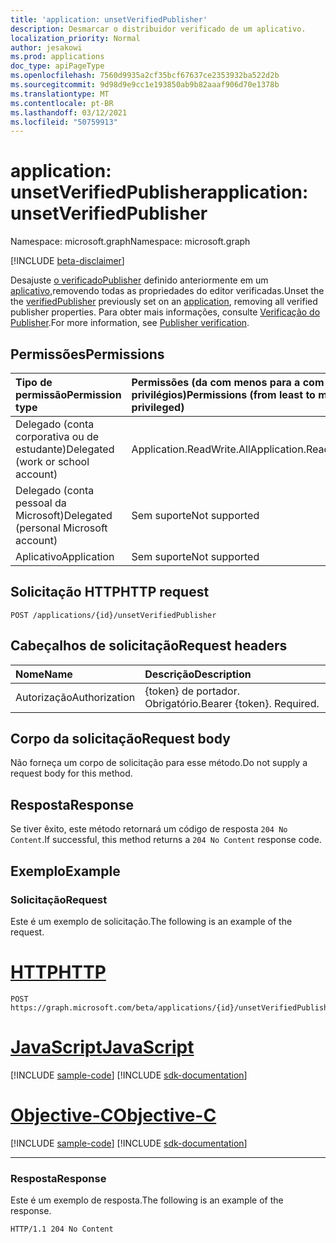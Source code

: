 ```yaml
---
title: 'application: unsetVerifiedPublisher'
description: Desmarcar o distribuidor verificado de um aplicativo.
localization_priority: Normal
author: jesakowi
ms.prod: applications
doc_type: apiPageType
ms.openlocfilehash: 7560d9935a2cf35bcf67637ce2353932ba522d2b
ms.sourcegitcommit: 9d98d9e9cc1e193850ab9b82aaaf906d70e1378b
ms.translationtype: MT
ms.contentlocale: pt-BR
ms.lasthandoff: 03/12/2021
ms.locfileid: "50759913"
---
```

# <a name="application-unsetverifiedpublisher"></a><span data-ttu-id="50474-103">application: unsetVerifiedPublisher</span><span class="sxs-lookup"><span data-stu-id="50474-103">application: unsetVerifiedPublisher</span></span>

<span data-ttu-id="50474-104">Namespace: microsoft.graph</span><span class="sxs-lookup"><span data-stu-id="50474-104">Namespace: microsoft.graph</span></span>

[!INCLUDE [beta-disclaimer](../../includes/beta-disclaimer.md)]

<span data-ttu-id="50474-105">Desajuste [o verificadoPublisher](../resources/verifiedPublisher.md) definido anteriormente em um [aplicativo,](../resources/application.md)removendo todas as propriedades do editor verificadas.</span><span class="sxs-lookup"><span data-stu-id="50474-105">Unset the the [verifiedPublisher](../resources/verifiedPublisher.md) previously set on an [application](../resources/application.md), removing all verified publisher properties.</span></span> <span data-ttu-id="50474-106">Para obter mais informações, consulte [Verificação do Publisher](/azure/active-directory/develop/publisher-verification-overview).</span><span class="sxs-lookup"><span data-stu-id="50474-106">For more information, see [Publisher verification](/azure/active-directory/develop/publisher-verification-overview).</span></span>

## <a name="permissions"></a><span data-ttu-id="50474-107">Permissões</span><span class="sxs-lookup"><span data-stu-id="50474-107">Permissions</span></span>

|<span data-ttu-id="50474-108">Tipo de permissão</span><span class="sxs-lookup"><span data-stu-id="50474-108">Permission type</span></span>      | <span data-ttu-id="50474-109">Permissões (da com menos para a com mais privilégios)</span><span class="sxs-lookup"><span data-stu-id="50474-109">Permissions (from least to most privileged)</span></span>              |
|:--------------------|:---------------------------------------------------------|
|<span data-ttu-id="50474-110">Delegado (conta corporativa ou de estudante)</span><span class="sxs-lookup"><span data-stu-id="50474-110">Delegated (work or school account)</span></span> | <span data-ttu-id="50474-111">Application.ReadWrite.All</span><span class="sxs-lookup"><span data-stu-id="50474-111">Application.ReadWrite.All</span></span> |
|<span data-ttu-id="50474-112">Delegado (conta pessoal da Microsoft)</span><span class="sxs-lookup"><span data-stu-id="50474-112">Delegated (personal Microsoft account)</span></span> | <span data-ttu-id="50474-113">Sem suporte</span><span class="sxs-lookup"><span data-stu-id="50474-113">Not supported</span></span> |
|<span data-ttu-id="50474-114">Aplicativo</span><span class="sxs-lookup"><span data-stu-id="50474-114">Application</span></span> | <span data-ttu-id="50474-115">Sem suporte</span><span class="sxs-lookup"><span data-stu-id="50474-115">Not supported</span></span> |

## <a name="http-request"></a><span data-ttu-id="50474-116">Solicitação HTTP</span><span class="sxs-lookup"><span data-stu-id="50474-116">HTTP request</span></span>

<!-- { "blockType": "ignored" } -->

```http
POST /applications/{id}/unsetVerifiedPublisher
```

## <a name="request-headers"></a><span data-ttu-id="50474-117">Cabeçalhos de solicitação</span><span class="sxs-lookup"><span data-stu-id="50474-117">Request headers</span></span>

| <span data-ttu-id="50474-118">Nome</span><span class="sxs-lookup"><span data-stu-id="50474-118">Name</span></span>           | <span data-ttu-id="50474-119">Descrição</span><span class="sxs-lookup"><span data-stu-id="50474-119">Description</span></span>                |
|:---------------|:---------------------------|
| <span data-ttu-id="50474-120">Autorização</span><span class="sxs-lookup"><span data-stu-id="50474-120">Authorization</span></span>  | <span data-ttu-id="50474-p102">{token} de portador. Obrigatório.</span><span class="sxs-lookup"><span data-stu-id="50474-p102">Bearer {token}. Required.</span></span>  |

## <a name="request-body"></a><span data-ttu-id="50474-123">Corpo da solicitação</span><span class="sxs-lookup"><span data-stu-id="50474-123">Request body</span></span>

<span data-ttu-id="50474-124">Não forneça um corpo de solicitação para esse método.</span><span class="sxs-lookup"><span data-stu-id="50474-124">Do not supply a request body for this method.</span></span>

## <a name="response"></a><span data-ttu-id="50474-125">Resposta</span><span class="sxs-lookup"><span data-stu-id="50474-125">Response</span></span>

<span data-ttu-id="50474-126">Se tiver êxito, este método retornará um código de resposta `204 No Content`.</span><span class="sxs-lookup"><span data-stu-id="50474-126">If successful, this method returns a `204 No Content` response code.</span></span>

## <a name="example"></a><span data-ttu-id="50474-127">Exemplo</span><span class="sxs-lookup"><span data-stu-id="50474-127">Example</span></span>

### <a name="request"></a><span data-ttu-id="50474-128">Solicitação</span><span class="sxs-lookup"><span data-stu-id="50474-128">Request</span></span>

<span data-ttu-id="50474-129">Este é um exemplo de solicitação.</span><span class="sxs-lookup"><span data-stu-id="50474-129">The following is an example of the request.</span></span>


# <a name="http"></a>[<span data-ttu-id="50474-130">HTTP</span><span class="sxs-lookup"><span data-stu-id="50474-130">HTTP</span></span>](#tab/http)
<!-- {
  "blockType": "request",
  "name": "application_unsetverifiedpublisher"
}-->

```http
POST https://graph.microsoft.com/beta/applications/{id}/unsetVerifiedPublisher
```
# <a name="javascript"></a>[<span data-ttu-id="50474-131">JavaScript</span><span class="sxs-lookup"><span data-stu-id="50474-131">JavaScript</span></span>](#tab/javascript)
[!INCLUDE [sample-code](../includes/snippets/javascript/application-unsetverifiedpublisher-javascript-snippets.md)]
[!INCLUDE [sdk-documentation](../includes/snippets/snippets-sdk-documentation-link.md)]

# <a name="objective-c"></a>[<span data-ttu-id="50474-132">Objective-C</span><span class="sxs-lookup"><span data-stu-id="50474-132">Objective-C</span></span>](#tab/objc)
[!INCLUDE [sample-code](../includes/snippets/objc/application-unsetverifiedpublisher-objc-snippets.md)]
[!INCLUDE [sdk-documentation](../includes/snippets/snippets-sdk-documentation-link.md)]

---


### <a name="response"></a><span data-ttu-id="50474-133">Resposta</span><span class="sxs-lookup"><span data-stu-id="50474-133">Response</span></span>

<span data-ttu-id="50474-134">Este é um exemplo de resposta.</span><span class="sxs-lookup"><span data-stu-id="50474-134">The following is an example of the response.</span></span>

<!-- {
  "blockType": "response",
  "truncated": true
} -->

```http
HTTP/1.1 204 No Content
```

<!-- uuid: b0ed721f-7e6a-446c-89bc-2d03e1744dfe
2020-09-09 21:26:11 UTC -->
<!-- {
  "type": "#page.annotation",
  "description": "application: unsetVerifiedPublisher",
  "keywords": "",
  "section": "documentation",
  "tocPath": "",
  "suppressions": []
}-->
